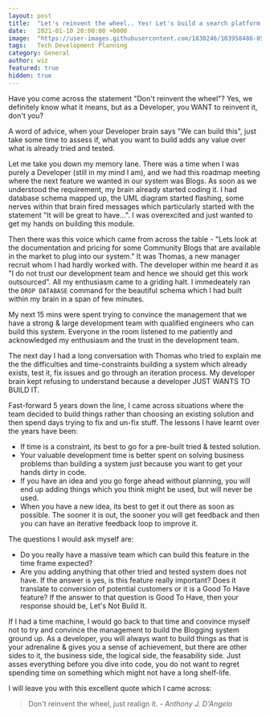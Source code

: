 ```yaml
---
layout: post
title:  "Let's reinvent the wheel.. Yes! Let's build a search platform like Google.. LET'S NOT!"
date:   2021-01-10 20:00:00 +0000
image:  "https://user-images.githubusercontent.com/1830246/103958486-05648880-5145-11eb-98b0-7b8e5727540a.jpg"
tags:   Tech Development Planning
category: General
author: wiz
featured: true
hidden: true
---
```


Have you come across the statement "Don't reinvent the wheel"? Yes, we definitely know what it means, but as a Developer, you WANT to reinvent it, don't you?

A word of advice, when your Developer brain says "We can build this", just take some time to assess if, what you want to build adds any value over what is already tried and tested.

Let me take you down my memory lane. There was a time when I was purely a Developer (still in my mind I am), and we had this roadmap meeting where the next feature we wanted in our system was Blogs. As soon as we understood the requirement, my brain already started coding it. I had database schema mapped up, the UML diagram started flashing, some nerves within that brain fired messages which particularly started with the statement "It will be great to have...". I was overexcited and just wanted to get my hands on building this module.

Then there was this voice which came from across the table - "Lets look at the documentation and pricing for some Community Blogs that are available in the market to plug into our system." It was Thomas, a new manager recruit whom I had hardly worked with. The developer within me heard it as "I do not trust our development team and hence we should get this work outsourced". All my enthusiasm came to a griding halt. I immedeately ran the `DROP DATABASE` command for the beautiful schema which I had built within my brain in a span of few minutes.

My next 15 mins were spent trying to convince the management that we have a strong & large development team with qualified engineers who can build this system. Everyone in the room listened to me patiently and acknowledged my enthusiasm and the trust in the development team.

The next day I had a long conversation with Thomas who tried to explain me the the difficulties and time-constraints building a system which already exists, test it, fix issues and go through an iteration process. My developer brain kept refusing to understand because a developer JUST WANTS TO BUILD IT.

Fast-forward 5 years down the line, I came across situations where the team decided to build things rather than choosing an existing solution and then spend days trying to fix and un-fix stuff. The lessons I have learnt over the years have been:

* If time is a constraint, its best to go for a pre-built tried & tested solution.
* Your valuable development time is better spent on solving business problems than building a system just because you want to get your hands dirty in code.
* If you have an idea and you go forge ahead without planning, you will end up adding things which you think might be used, but will never be used.
* When you have a new idea, its best to get it out there as soon as possible. The sooner it is out, the sooner you will get feedback and then you can have an iterative feedback loop to improve it.

The questions I would ask myself are:

* Do you really have a massive team which can build this feature in the time frame expected?
* Are you adding anything that other tried and tested system does not have. If the answer is yes, is this feature really important? Does it translate to conversion of potential customers or it is a Good To Have feature? If the answer to that question is Good To Have, then your response should be, Let's Not Build It.

If I had a time machine, I would go back to that time and convince myself not to try and convince the management to build the Blogging system ground up. As a developer, you will always want to build things as that is your adrenaline & gives you a sense of achievement, but there are other sides to it, the business side, the logical side, the feasability side. Just asses everything before you dive into code, you do not want to regret spending time on something which might not have a long shelf-life. 

I will leave you with this excellent quote which I came across:

> Don't reinvent the wheel, just realign it. <cite>- Anthony J. D'Angelo</cite>